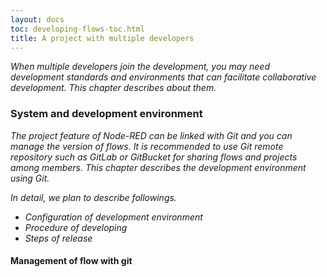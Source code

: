 ```yaml
---
layout: docs
toc: developing-flows-toc.html
title: A project with multiple developers
---
```


*When multiple developers join the development, you may need development standards and environments that can facilitate collaborative development. This chapter describes about them.*  
 
### System and development environment  
 
*The project feature of Node-RED can be linked with Git and you can manage the version of flows. It is recommended to use Git remote repository such as GitLab or GitBucket for sharing flows and projects among members. This chapter describes the development environment using Git.*  
 
*In detail, we plan to describe followings.*  
 
* *Configuration of development environment*  
* *Procedure of developing*  
* *Steps of release*  
 
#### Management of flow with git  